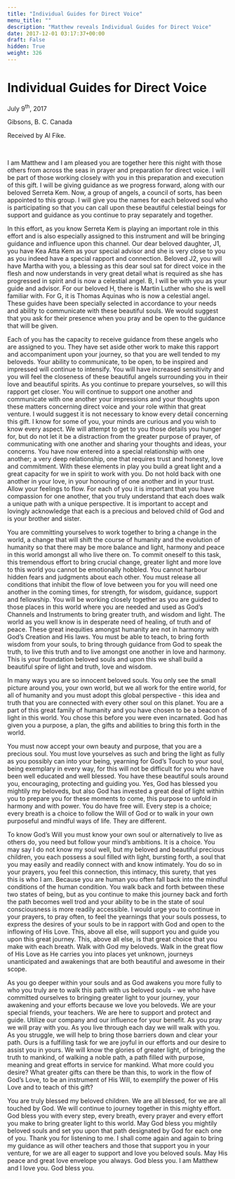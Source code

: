 ```yaml
---
title: "Individual Guides for Direct Voice"
menu_title: ""
description: "Matthew reveals Individual Guides for Direct Voice"
date: 2017-12-01 03:17:37+00:00
draft: False
hidden: True
weight: 326
---
```

# Individual Guides for Direct Voice

July 9<sup>th</sup>, 2017

Gibsons, B. C. Canada

Received by Al Fike.

 

I am Matthew and I am pleased you are together here this night with those others from across the seas in prayer and preparation for direct voice. I will be part of those working closely with you in this preparation and execution of this gift. I will be giving guidance as we progress forward, along with our beloved Serreta Kem. Now, a group of angels, a council of sorts, has been appointed to this group. I will give you the names for each beloved soul who is participating so that you can call upon these beautiful celestial beings for support and guidance as you continue to pray separately and together. 

In this effort, as you know Serreta Kem is playing an important role in this effort and is also especially assigned to this instrument and will be bringing guidance and influence upon this channel. Our dear beloved daughter, J1, you have Kea Atta Kem as your special advisor and she is very close to you as you indeed have a special rapport and connection. Beloved J2, you will have Martha with you, a blessing as this dear soul sat for direct voice in the flesh and now understands in very great detail what is required as she has progressed in spirit and is now a celestial angel. B, I will be with you as your guide and advisor. For our beloved H, there is Martin Luther who she is well familiar with. For G, it is Thomas Aquinas who is now a celestial angel. These guides have been specially selected in accordance to your needs and ability to communicate with these beautiful souls.  We would suggest that you ask for their presence when you pray and be open to the guidance that will be given.  

Each of you has the capacity to receive guidance from these angels who are assigned to you. They have set aside other work to make this rapport and accompaniment upon your journey, so that you are well tended to my beloveds. Your ability to communicate, to be open, to be inspired and impressed will continue to intensify. You will have increased sensitivity and you will feel the closeness of these beautiful angels surrounding you in their love and beautiful spirits. As you continue to prepare yourselves, so will this rapport get closer. You will continue to support one another and communicate with one another your impressions and your thoughts upon these matters concerning direct voice and your role within that great venture. I would suggest it is not necessary to know every detail concerning this gift.  I know for some of you, your minds are curious and you wish to know every aspect.  We will attempt to get to you those details you hunger for, but do not let it be a distraction from the greater purpose of prayer, of communicating with one another and sharing your thoughts and ideas, your concerns.  You have now entered into a special relationship with one another; a very deep relationship, one that requires trust and honesty, love and commitment. With these elements in play you build a great light and a great capacity for we in spirit to work with you. Do not hold back with one another in your love, in your honouring of one another and in your trust. Allow your feelings to flow. For each of you it is important that you have compassion for one another, that you truly understand that each does walk a unique path with a unique perspective. It is important to accept and lovingly acknowledge that each is a precious and beloved child of God and is your brother and sister. 

You are committing yourselves to work together to bring a change in the world, a change that will shift the course of humanity and the evolution of humanity so that there may be more balance and light, harmony and peace in this world amongst all who live there on. To commit oneself to this task, this tremendous effort to bring crucial change, greater light and more love to this world you cannot be emotionally hobbled. You cannot harbour hidden fears and judgments about each other. You must release all conditions that inhibit the flow of love between you for you will need one another in the coming times, for strength, for wisdom, guidance, support and fellowship. You will be working closely together as you are guided to those places in this world where you are needed and used as God’s Channels and Instruments to bring greater truth, and wisdom and light. The world as you well know is in desperate need of healing, of truth and of peace. These great inequities amongst humanity are not in harmony with God’s Creation and His laws. You must be able to teach, to bring forth wisdom from your souls, to bring through guidance from God to speak the truth, to live this truth and to live amongst one another in love and harmony. This is your foundation beloved souls and upon this we shall build a beautiful spire of light and truth, love and wisdom. 

In many ways you are so innocent beloved souls. You only see the small picture around you, your own world, but we all work for the entire world, for all of humanity and you must adopt this global perspective - this idea and truth that you are connected with every other soul on this planet.  You are a part of this great family of humanity and you have chosen to be a beacon of light in this world. You chose this before you were even incarnated. God has given you a purpose, a plan, the gifts and abilities to bring this forth in the world. 

You must now accept your own beauty and purpose, that you are a precious soul. You must love yourselves as such and bring the light as fully as you possibly can into your being, yearning for God’s Touch to your soul, being exemplary in every way, for this will not be difficult for you who have been well educated and well blessed.  You have these beautiful souls around you, encouraging, protecting and guiding you. Yes, God has blessed you mightily my beloveds, but also God has invested a great deal of light within you to prepare you for these moments to come, this purpose to unfold in harmony and with power. You do have free will.  Every step is a choice; every breath is a choice to follow the Will of God or to walk in your own purposeful and mindful ways of life. They are different.  

To know God’s Will you must know your own soul or alternatively to live as others do, you need but follow your mind’s ambitions. It is a choice. You may say I do not know my soul well, but my beloved and beautiful precious children, you each possess a soul filled with light, bursting forth, a soul that you may easily and readily connect with and know intimately.  You do so in your prayers, you feel this connection, this intimacy, this surety, that yes this is who I am. Because you are human you often fall back into the mindful conditions of the human condition. You walk back and forth between these two states of being, but as you continue to make this journey back and forth the path becomes well trod and your ability to be in the state of soul consciousness is more readily accessible. I would urge you to continue in your prayers, to pray often, to feel the yearnings that your souls possess, to express the desires of your souls to be in rapport with God and open to the inflowing of His Love. This, above all else, will support you and guide you upon this great journey.  This, above all else, is that great choice that you make with each breath. Walk with God my beloveds. Walk in the great flow of His Love as He carries you into places yet unknown, journeys unanticipated and awakenings that are both beautiful and awesome in their scope. 

As you go deeper within your souls and as God awakens you more fully to who you truly are to walk this path with us beloved souls - we who have committed ourselves to bringing greater light to your journey, your awakening and your efforts because we love you beloveds. We are your special friends, your teachers. We are here to support and protect and guide. Utilize our company and our influence for your benefit. As you pray we will pray with you. As you live through each day we will walk with you. As you struggle, we will help to bring those barriers down and clear your path. Ours is a fulfilling task for we are joyful in our efforts and our desire to assist you in yours. We will know the glories of greater light, of bringing the truth to mankind, of walking a noble path, a path filled with purpose, meaning and great efforts in service for mankind. What more could you desire?  What greater gifts can there be than this, to work in the flow of God’s Love, to be an instrument of His Will, to exemplify the power of His Love and to teach of this gift? 

You are truly blessed my beloved children. We are all blessed, for we are all touched by God. We will continue to journey together in this mighty effort. God bless you with every step, every breath, every prayer and every effort you make to bring greater light to this world. May God bless you mightily beloved souls and set you upon that path designated by God for each one of you. Thank you for listening to me. I shall come again and again to bring my guidance as will other teachers and those that support you in your venture, for we are all eager to support and love you beloved souls. May His peace and great love envelope you always. God bless you. I am Matthew and I love you. God bless you.

